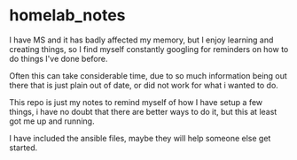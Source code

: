 # homelab_notes
I have MS and it has badly affected my memory, but I enjoy learning and creating things, so I find myself constantly googling for reminders on how to do things I've done before.

Often this can take considerable time, due to so much information being out there that is just plain out of date, or did not work for what i wanted to do.

This repo is just my notes to remind myself of how I have setup a few things, i have no doubt that there are better ways to do it, but this at least got me up and running.

I have included the ansible files, maybe they will help someone else get started.
